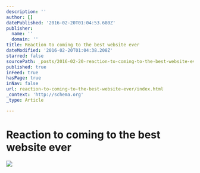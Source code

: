 ```yaml
---
description: ''
author: []
datePublished: '2016-02-20T01:04:53.680Z'
publisher:
  name: ''
  domain: ''
title: Reaction to coming to the best website ever
dateModified: '2016-02-20T01:04:38.208Z'
starred: false
sourcePath: _posts/2016-02-20-reaction-to-coming-to-the-best-website-ever.md
published: true
inFeed: true
hasPage: true
inNav: false
url: reaction-to-coming-to-the-best-website-ever/index.html
_context: 'http://schema.org'
_type: Article

---
```

# Reaction to coming to the best website ever
![](https://the-grid-user-content.s3-us-west-2.amazonaws.com/35802263-bc77-47cb-91d2-ba733855507c.png)